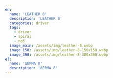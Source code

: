 ```yaml
---
en:
  name: 'LEATHER 8'
  description: 'LEATHER 8'
  categories: driver
  tags:
    - driver
    - spiral
    - no5
  image_main: /assets/img/leather-8.webp
  image_150: /assets/img/leather-8-150x150.webp
  image_300: /assets/img/leather-8-300x300.webp
el:
  name: 'ΔΕΡΜΑ 8'
  description: 'ΔΕΡΜΑ 8'
---
```

